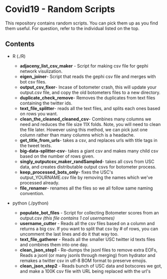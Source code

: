 # Covid19 - Random Scripts

This repository contains random scripts. You can pick them up as you find them useful. For question, refer to the individual listed on the top.            

## Contents
* R (./R)
	* **adjaceny_list_csv_maker** - Script for making csv file for gephi network visulization.        
	* **eigen_joiner**- Script that reads the gephi csv file and merges with bot csv files.         
	* **output_csv_fixer**- Incase of botometer crash, this will update your output.csv file, and copy the old botometers files to a new  			      directory.      
	* **duplicate_check_remove**- Removes the duplicates from text files containing the twitter ids.    
	* **text_file_splitter**- reads all the text files, and splits each ones based on rows you want.       
	* **clean_the_cleaned_cleaned_csv**- Combines many columns we need and reduces the file size 11X folds. Note, you will need to clean the file later. However using this method, we can pick just one column rather than many columns which is a headache.
	* **get_title_from_urls**- takes a csv, and replaces urls with title tags in the tweet texts.        
	* **big-data-splitter-csv**- takes a giant csv and makes many child csv based on the number of rows given.       
	* **singly_outputcsv_maker_randSampled**- takes all csvs from USC data, and creates distributable output csvs for botometer process.      
	* **keep_processed_bots_only**- fixes the USC's output_YOURNAME.csv file by removing the names which we've processed already.    
	* **file_renamer**- renames all the files so we all follow same naming convention.      
	
* python (./python)
	* **populate_bot_files** - Script for collecting Botometer scores from an output.csv *(this file contains 1 col usernames)*       
	* **username_cutter** - Reads all the csv files based on a column and returns a big csv. If you want to split that csv
			    by # of rows, you can uncomment the last lines and do it that way too.  
	* **text_file_gatherer** - Reads all the smaller USC twitter id texts files and combines them into one day.    
	* **clean_json_step1** - Re-dumps the jsonl files to remove extra EOFs, Reads a jsonl (or many jsonls through merging) from hydrator and remakes a twitter csv in utf-8 BOM format to preserve emojis.      
	* **clean_json_step2** - Reads bunch of USC data and botscores we got, and make a 100K csv file with URL being replaced with the url's <title> tag.        
	
